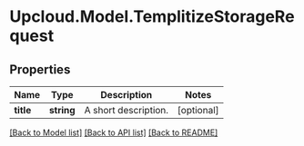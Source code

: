 # Upcloud.Model.TemplitizeStorageRequest
## Properties

Name | Type | Description | Notes
------------ | ------------- | ------------- | -------------
**title** | **string** | A short description. | [optional] 

[[Back to Model list]](../README.md#documentation-for-models) [[Back to API list]](../README.md#documentation-for-api-endpoints) [[Back to README]](../README.md)

